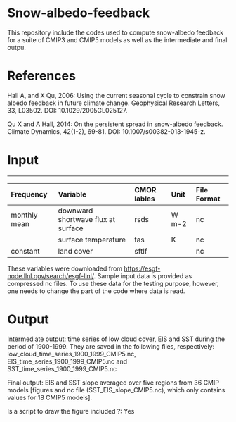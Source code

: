 # Snow-albedo-feedback
This repository include the codes used to compute snow-albedo feedback for a suite of CMIP3 and CMIP5 models as well as the intermediate and final outpu.

# References

Hall A, and X Qu, 2006: Using the current seasonal cycle to constrain snow albedo feedback in future climate change. Geophysical Research Letters, 33, L03502. DOI: 10.1029/2005GL025127.

Qu X and A Hall, 2014: On the persistent spread in snow-albedo feedback. Climate Dynamics, 42(1-2), 69-81. DOI: 10.1007/s00382-013-1945-z. 

# Input
------------

| Frequency | Variable |  CMOR lables |  Unit  |  File Format |
|:----------  |:--------------------|:----------------|:---------------|:------------|
| monthly mean |downward shortwave flux at surface | rsds |  W m-2  | nc
|             |surface temperature | tas  | K | nc 
| constant    |land cover          | sftlf |  |nc

These variables were downloaded from https://esgf-node.llnl.gov/search/esgf-llnl/.
Sample input data is provided as compressed nc files. To use these data for the testing purpose, however, one needs to change the part of the code where data is read. 

# Output

Intermediate output: time series of low cloud cover, EIS and SST during the period of 1900-1999. They are saved in the following files, respectively: low_cloud_time_series_1900_1999_CMIP5.nc, EIS_time_series_1900_1999_CMIP5.nc and SST_time_series_1900_1999_CMIP5.nc 

Final output: EIS and SST slope averaged over five regions from 36 CMIP models [figures and nc file (SST_EIS_slope_CMIP5.nc), which only contains values for 18 CMIP5 models].

Is a script to draw the figure included ?: Yes
